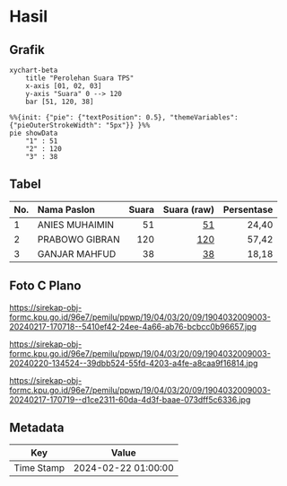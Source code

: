 # Hasil

## Grafik

```mermaid
xychart-beta
    title "Perolehan Suara TPS"
    x-axis [01, 02, 03]
    y-axis "Suara" 0 --> 120
    bar [51, 120, 38]
```

```mermaid
%%{init: {"pie": {"textPosition": 0.5}, "themeVariables": {"pieOuterStrokeWidth": "5px"}} }%%
pie showData
    "1" : 51
    "2" : 120
    "3" : 38
```

## Tabel

| No. | Nama Paslon    | Suara | Suara (raw) | Persentase |
|:--- |:-------------- | -----:| -----------:| ----------:|
| 1   | ANIES MUHAIMIN | 51    | [51][p-1]   | 24,40      |
| 2   | PRABOWO GIBRAN | 120   | [120][p-2]  | 57,42      |
| 3   | GANJAR MAHFUD  | 38    | [38][p-3]   | 18,18      |


[p-1]: https://github.com/gigit-pemilu/pemilu-2024-19-kepulauan-bangka-belitung/blob/main/pilpres/hitung-suara/sub/19-kepulauan-bangka-belitung/sub/04-bangka-tengah/sub/03-sungai-selan/sub/2009-tanjung-pura/sub/003-tps/sub/paslon-1.txt
[p-2]: https://github.com/gigit-pemilu/pemilu-2024-19-kepulauan-bangka-belitung/blob/main/pilpres/hitung-suara/sub/19-kepulauan-bangka-belitung/sub/04-bangka-tengah/sub/03-sungai-selan/sub/2009-tanjung-pura/sub/003-tps/sub/paslon-2.txt
[p-3]: https://github.com/gigit-pemilu/pemilu-2024-19-kepulauan-bangka-belitung/blob/main/pilpres/hitung-suara/sub/19-kepulauan-bangka-belitung/sub/04-bangka-tengah/sub/03-sungai-selan/sub/2009-tanjung-pura/sub/003-tps/sub/paslon-3.txt

## Foto C Plano

https://sirekap-obj-formc.kpu.go.id/96e7/pemilu/ppwp/19/04/03/20/09/1904032009003-20240217-170718--5410ef42-24ee-4a66-ab76-bcbcc0b96657.jpg

https://sirekap-obj-formc.kpu.go.id/96e7/pemilu/ppwp/19/04/03/20/09/1904032009003-20240220-134524--39dbb524-55fd-4203-a4fe-a8caa9f16814.jpg

https://sirekap-obj-formc.kpu.go.id/96e7/pemilu/ppwp/19/04/03/20/09/1904032009003-20240217-170719--d1ce2311-60da-4d3f-baae-073dff5c6336.jpg


## Metadata

| Key        | Value               |
| ---------- | ------------------- |
| Time Stamp | 2024-02-22 01:00:00 |




